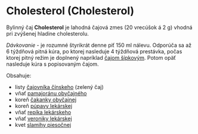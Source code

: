 Cholesterol (Cholesterol)
=========================

Bylinný čaj **Cholesterol** je lahodná čajová zmes (20 vrecúšok á 2 g) vhodná
pri zvýšenej hladine cholesterolu.

*Dávkovanie* - je rozumné štyrikrát denne piť 150 ml nálevu. Odporúča sa až 6
týždňová pitná kúra, po ktorej nasleduje 4 týždňová prestávka, počas ktorej
pitný režim je doplnený napríklad [čajom
šípkovým](/sip/p/sipkovy-caj/). Potom opäť nasleduje kúra s
popisovaným čajom.

Obsahuje:

* listy [čajovníka čínskeho](/sip/p/cajovnik-cinsky/) (zelený čaj)
* vňať [pamajoránu obyčajného](/sip/bylinky/pamajoran-obycajny/)
* koreň [čakanky obyčajnej](/sip/bylinky/cakanka-obycajna/)
* koreň [púpavy lekárskej](/sip/bylinky/pupava-lekarska/)
* vňať [repíka lekárskeho](/sip/p/repik-lekarsky/)
* vňať [veroniky lekárskej](/sip/bylinky/veronika-lekarska/)
* kvet [slamihy piesočnej](/sip/bylinky/slamiha-piesocna/)
